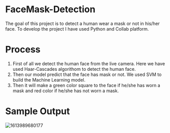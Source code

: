 # FaceMask-Detection
The goal of this project is to detect a human wear a mask or not in his/her face. To develop the project I have used Python and Collab platform.

# Process
1. First of all we detect the human face from the live camera. Here we have used Haar-Cascades algorithom to detect the human face.
2. Then our model predict that the face has mask or not. We used SVM to build the Machine Learning model.
3. Then it will make a green color square to the face if he/she has worn a mask and red color if he/she has not worn a mask.

# Sample Output
![1613989680177](https://user-images.githubusercontent.com/58313058/193411515-ce2d3e62-5e8f-491a-9db0-be246a76fa75.jpeg)
